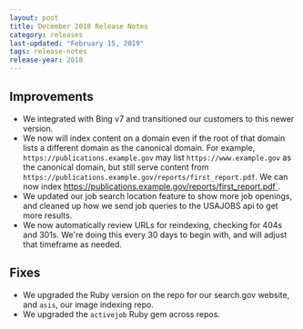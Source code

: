 ```yaml
---
layout: post
title: December 2018 Release Notes
category: releases
last-updated: "February 15, 2019"
tags: release-notes
release-year: 2018
---
```


## Improvements

* We integrated with Bing v7 and transitioned our customers to this newer version.
* We now will index content on a domain even if the root of that domain lists a different domain as the canonical domain. For example, `https://publications.example.gov` may list `https://www.example.gov` as the canonical domain, but still serve content from `https://publications.example.gov/reports/first_report.pdf`. We can now index https://publications.example.gov/reports/first_report.pdf`.
* We updated our job search location feature to show more job openings, and cleaned up how we send job queries to the USAJOBS api to get more results.
* We now automatically review URLs for reindexing, checking for 404s and 301s. We're doing this every 30 days to begin with, and will adjust that timeframe as needed.

## Fixes

* We upgraded the Ruby version on the repo for our search.gov website, and `asis`, our image indexing repo.
* We upgraded the `activejob` Ruby gem across repos.
